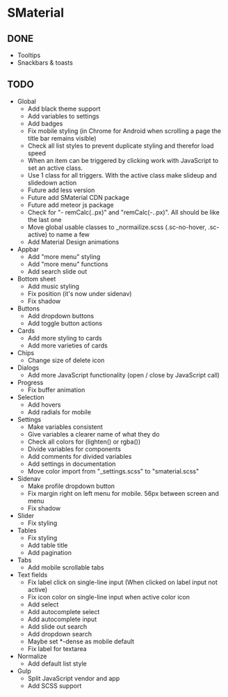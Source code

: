 # SMaterial

## DONE

- Tooltips
- Snackbars & toasts

## TODO

- Global
    - Add black theme support
    - Add variables to settings
    - Add badges
    - Fix mobile styling (in Chrome for Android when scrolling a page the title bar remains visible)
    - Check all list styles to prevent duplicate styling and therefor load speed
    - When an item can be triggered by clicking work with JavaScript to set an active class.
    - Use 1 class for all triggers. With the active class make slideup and slidedown action
    - Future add less version
    - Future add SMaterial CDN package
    - Future add meteor js package
    - Check for "- remCalc(..px)" and "remCalc(-..px)". All should be like the last one
    - Move global usable classes to _normailize.scss (.sc-no-hover, .sc-active) to name a few
    - Add Material Design animations
- Appbar
    - Add "more menu" styling
    - Add "more menu" functions
    - Add search slide out
- Bottom sheet
    - Add music styling
    - Fix position (it's now under sidenav)
    - Fix shadow
- Buttons
    - Add dropdown buttons
    - Add toggle button actions
- Cards
    - Add more styling to cards
    - Add more varieties of cards
- Chips
    - Change size of delete icon
- Dialogs
    - Add more JavaScript functionality (open / close by JavaScript call)
- Progress
    - Fix buffer animation
- Selection
    - Add hovers
    - Add radials for mobile
- Settings
    - Make variables consistent
    - Give variables a clearer name of what they do
    - Check all colors for (lighten() or rgba())
    - Divide variables for components
    - Add comments for divided variables
    - Add settings in documentation
    - Move color import from "_settings.scss" to "smaterial.scss"
- Sidenav
    - Make profile dropdown button
    - Fix margin right on left menu for mobile. 56px between screen and menu
    - Fix shadow
- Slider
    - Fix styling
- Tables
    - Fix styling
    - Add table title
    - Add pagination
- Tabs
    - Add mobile scrollable tabs
- Text fields
    - Fix label click on single-line input (When clicked on label input not active)
    - Fix icon color on single-line input when active color icon
    - Add select
    - Add autocomplete select
    - Add autocomplete input
    - Add slide out search
    - Add dropdown search
    - Maybe set *-dense as mobile default
    - Fix label for textarea
- Normalize
    - Add default list style
- Gulp
    - Split JavaScript vendor and app
    - Add SCSS support